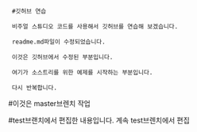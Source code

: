      #깃허브 연습

     비주얼 스튜디오 코드를 사용해서 깃허브를 연습해 보겠습니다.

     readme.md파일이 수정되었습니다.
     
     이것은 깃허브에서 수정된 부분입니다.

     여기가 소스트리를 위한 예제를 시작하는 부분입니다.

     다시 반복합니다.

#이것은 master브렌치 작업

#test브랜치에서 편집한 내용입니다.
     계속 test브렌치에서 편집

